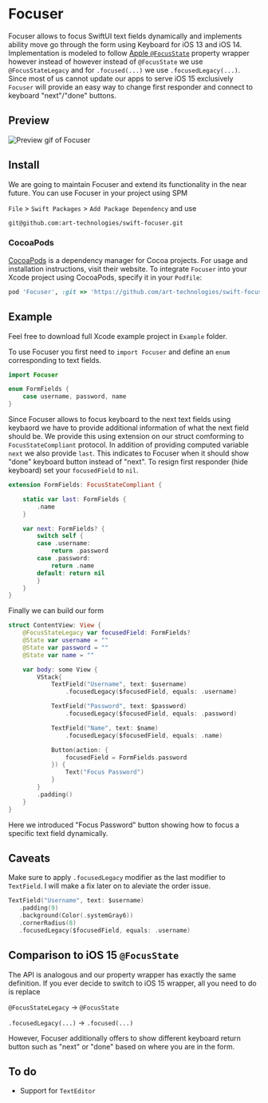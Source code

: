 # Focuser

Focuser allows to focus SwiftUI text fields dynamically and implements ability move go through the form using Keyboard for iOS 13 and iOS 14. Implementation is modeled to follow [Apple `@FocusState`](https://developer.apple.com/documentation/swiftui/focusstate) property wrapper however instead of however instead of `@FocusState` we use `@FocusStateLegacy` and for `.focused(...)` we use `.focusedLegacy(...)`. Since most of us cannot update our apps to serve iOS 15 exclusively `Focuser` will provide an easy way to change first responder and connect to keyboard "next"/"done" buttons.

## Preview

![Preview gif of Focuser](./public/preview.gif)

## Install

We are going to maintain Focuser and extend its functionality in the near future. You can use Focuser in your project using SPM

`File` > `Swift Packages` > `Add Package Dependency` and use

```
git@github.com:art-technologies/swift-focuser.git
```

### CocoaPods
[CocoaPods](https://cocoapods.org) is a dependency manager for Cocoa projects. For usage and installation instructions, visit their website. To integrate `Focuser` into your Xcode project using CocoaPods, specify it in your `Podfile`:

```ruby
pod 'Focuser', :git => 'https://github.com/art-technologies/swift-focuser.git'
```

## Example

Feel free to download full Xcode example project in `Example` folder.

To use Focuser you first need to `import Focuser` and define an `enum` corresponding to text fields.

```swift
import Focuser

enum FormFields {
    case username, password, name
}
```

Since Focuser allows to focus keyboard to the next text fields using keybaord we have to provide additional information of what the next field should be. We provide this using extension on our struct comforming to `FocusStateCompliant` protocol. In addition of providing computed variable `next` we also provide `last`. This indicates to Focuser when it should show "done" keyboard button instead of "next". To resign first responder (hide keyboard) set your `focusedField` to `nil`.

```swift
extension FormFields: FocusStateCompliant {

    static var last: FormFields {
        .name
    }

    var next: FormFields? {
        switch self {
        case .username:
            return .password
        case .password:
            return .name
        default: return nil
        }
    }
}
```

Finally we can build our form

```swift
struct ContentView: View {
    @FocusStateLegacy var focusedField: FormFields?
    @State var username = ""
    @State var password = ""
    @State var name = ""

    var body: some View {
        VStack{
            TextField("Username", text: $username)
                .focusedLegacy($focusedField, equals: .username)

            TextField("Password", text: $password)
                .focusedLegacy($focusedField, equals: .password)

            TextField("Name", text: $name)
                .focusedLegacy($focusedField, equals: .name)

            Button(action: {
                focusedField = FormFields.password
            }) {
                Text("Focus Password")
            }
        }
        .padding()
    }
}
```

Here we introduced "Focus Password" button showing how to focus a specific text field dynamically.

## Caveats

Make sure to apply `.focusedLegacy` modifier as the last modifier to `TextField`. I will make a fix later on to aleviate the order issue.

```swift
TextField("Username", text: $username)
   .padding(9)
   .background(Color(.systemGray6))
   .cornerRadius(8)
   .focusedLegacy($focusedField, equals: .username)
```

## Comparison to iOS 15 `@FocusState`

The API is analogous and our property wrapper has exactly the same definition. If you ever decide to switch to iOS 15 wrapper, all you need to do is replace

`@FocusStateLegacy` -> `@FocusState`

`.focusedLegacy(...)` -> `.focused(...)`

However, Focuser additionally offers to show different keyboard return button such as "next" or "done" based on where you are in the form.

## To do

- Support for `TextEditor`

